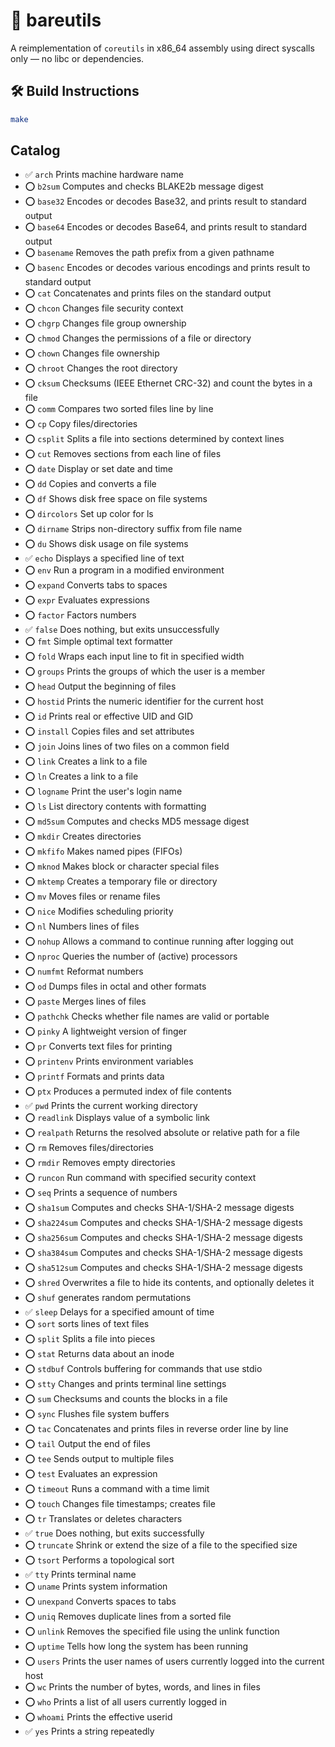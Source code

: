 # 🧱 bareutils

A reimplementation of `coreutils` in x86_64 assembly using direct syscalls only — no libc or dependencies.


## 🛠 Build Instructions

```bash
make
```


## Catalog
- ✅ `arch` Prints machine hardware name
- ⭕️ `b2sum` Computes and checks BLAKE2b message digest
- ⭕️ `base32` Encodes or decodes Base32, and prints result to standard output
- ⭕️ `base64` Encodes or decodes Base64, and prints result to standard output
- ⭕️ `basename` Removes the path prefix from a given pathname
- ⭕️ `basenc` Encodes or decodes various encodings and prints result to standard output
- ⭕️ `cat` Concatenates and prints files on the standard output
- ⭕️ `chcon` Changes file security context
- ⭕️ `chgrp` Changes file group ownership
- ⭕️ `chmod` Changes the permissions of a file or directory
- ⭕️ `chown` Changes file ownership
- ⭕️ `chroot` Changes the root directory
- ⭕️ `cksum` Checksums (IEEE Ethernet CRC-32) and count the bytes in a file
- ⭕️ `comm` Compares two sorted files line by line
- ⭕️ `cp` Copy files/directories
- ⭕️ `csplit` Splits a file into sections determined by context lines
- ⭕️ `cut` Removes sections from each line of files
- ⭕️ `date` Display or set date and time
- ⭕️ `dd` Copies and converts a file
- ⭕️ `df` Shows disk free space on file systems
- ⭕️ `dircolors` Set up color for ls
- ⭕️ `dirname` Strips non-directory suffix from file name
- ⭕️ `du` Shows disk usage on file systems
- ✅ `echo` Displays a specified line of text
- ⭕️ `env` Run a program in a modified environment
- ⭕️ `expand` Converts tabs to spaces
- ⭕️ `expr` Evaluates expressions
- ⭕️ `factor` Factors numbers
- ✅ `false` Does nothing, but exits unsuccessfully
- ⭕️ `fmt` Simple optimal text formatter
- ⭕️ `fold` Wraps each input line to fit in specified width
- ⭕️ `groups` Prints the groups of which the user is a member
- ⭕️ `head` Output the beginning of files
- ⭕️ `hostid` Prints the numeric identifier for the current host
- ⭕️ `id` Prints real or effective UID and GID
- ⭕️ `install` Copies files and set attributes
- ⭕️ `join` Joins lines of two files on a common field
- ⭕️ `link` Creates a link to a file
- ⭕️ `ln` Creates a link to a file
- ⭕️ `logname` Print the user's login name
- ⭕️ `ls` List directory contents with formatting
- ⭕️ `md5sum` Computes and checks MD5 message digest
- ⭕️ `mkdir` Creates directories
- ⭕️ `mkfifo` Makes named pipes (FIFOs)
- ⭕️ `mknod` Makes block or character special files
- ⭕️ `mktemp` Creates a temporary file or directory
- ⭕️ `mv` Moves files or rename files
- ⭕️ `nice` Modifies scheduling priority
- ⭕️ `nl` Numbers lines of files
- ⭕️ `nohup` Allows a command to continue running after logging out
- ⭕️ `nproc` Queries the number of (active) processors
- ⭕️ `numfmt` Reformat numbers
- ⭕️ `od` Dumps files in octal and other formats
- ⭕️ `paste` Merges lines of files
- ⭕️ `pathchk` Checks whether file names are valid or portable
- ⭕️ `pinky` A lightweight version of finger
- ⭕️ `pr` Converts text files for printing
- ⭕️ `printenv` Prints environment variables
- ⭕️ `printf` Formats and prints data
- ⭕️ `ptx` Produces a permuted index of file contents
- ✅ `pwd` Prints the current working directory
- ⭕️ `readlink` Displays value of a symbolic link
- ⭕️ `realpath` Returns the resolved absolute or relative path for a file
- ⭕️ `rm` Removes files/directories
- ⭕️ `rmdir` Removes empty directories
- ⭕️ `runcon` Run command with specified security context
- ⭕️ `seq` Prints a sequence of numbers
- ⭕️ `sha1sum` Computes and checks SHA-1/SHA-2 message digests
- ⭕️ `sha224sum` Computes and checks SHA-1/SHA-2 message digests
- ⭕️ `sha256sum` Computes and checks SHA-1/SHA-2 message digests
- ⭕️ `sha384sum` Computes and checks SHA-1/SHA-2 message digests
- ⭕️ `sha512sum` Computes and checks SHA-1/SHA-2 message digests
- ⭕️ `shred` Overwrites a file to hide its contents, and optionally deletes it
- ⭕️ `shuf` generates random permutations
- ✅ `sleep` Delays for a specified amount of time
- ⭕️ `sort` sorts lines of text files
- ⭕️ `split` Splits a file into pieces
- ⭕️ `stat` Returns data about an inode
- ⭕️ `stdbuf` Controls buffering for commands that use stdio
- ⭕️ `stty` Changes and prints terminal line settings
- ⭕️ `sum` Checksums and counts the blocks in a file
- ⭕️ `sync` Flushes file system buffers
- ⭕️ `tac` Concatenates and prints files in reverse order line by line
- ⭕️ `tail` Output the end of files
- ⭕️ `tee` Sends output to multiple files
- ⭕️ `test` Evaluates an expression
- ⭕️ `timeout` Runs a command with a time limit
- ⭕️ `touch` Changes file timestamps; creates file
- ⭕️ `tr` Translates or deletes characters
- ✅ `true` Does nothing, but exits successfully
- ⭕️ `truncate` Shrink or extend the size of a file to the specified size
- ⭕️ `tsort` Performs a topological sort
- ✅ `tty` Prints terminal name
- ⭕️ `uname` Prints system information
- ⭕️ `unexpand` Converts spaces to tabs
- ⭕️ `uniq` Removes duplicate lines from a sorted file
- ⭕️ `unlink` Removes the specified file using the unlink function
- ⭕️ `uptime` Tells how long the system has been running
- ⭕️ `users` Prints the user names of users currently logged into the current host
- ⭕️ `wc` Prints the number of bytes, words, and lines in files
- ⭕️ `who` Prints a list of all users currently logged in
- ⭕️ `whoami` Prints the effective userid
- ✅ `yes` Prints a string repeatedly
